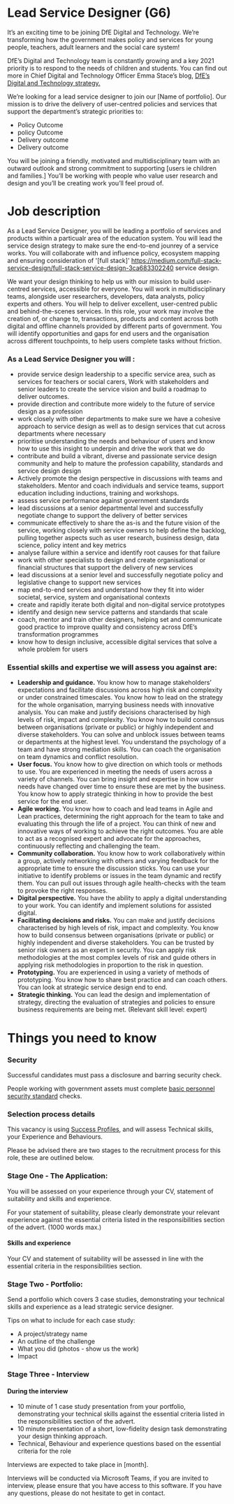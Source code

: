 # Lead Service Designer (G6)

It’s an exciting time to be joining DfE Digital and Technology. We’re transforming how the government makes policy and services for young people, teachers, adult learners and the social care system!

DfE’s Digital and Technology team is constantly growing and a key 2021 priority is to respond to the needs of children and students. You can find out more in Chief Digital and Technology Officer Emma Stace’s blog, [DfE’s Digital and Technology strategy.](https://dfedigital.blog.gov.uk/2021/04/21/strategy/)

We’re looking for a lead service designer to join our [Name of portfolio]. Our mission is to drive the delivery of user-centred policies and services that support the department’s strategic priorities to:
-   Policy Outcome
-   policy Outcome
-   Delivery outcome  
-   Delivery outcome
    
You will be joining a friendly, motivated and multidisciplinary team with an outward outlook and strong commitment to supporting [users ie children and families.] You’ll be working with people who value user research and design and you’ll be creating work you’ll feel proud of.

# Job description

As a Lead Service Designer, you will be leading a portfolio of services and products within a particualr area of the education system. You will lead the service design strategy to make sure the end-to-end jounrey of a service works. You will collaborate with and influence policy, ecosystem mapping and ensuring consideration of '[full stack]' https://medium.com/full-stack-service-design/full-stack-service-design-3ca683302240 service design.  

We want your design thinking to help us with our mission to build user-centred services, accessible for everyone. You will work in multidisciplinary teams, alongside user researchers, developers, data analysts, policy experts and others. You will help to deliver excellent, user-centred public and behind-the-scenes services. In this role, your work may involve the creation of, or change to, transactions, products and content across both digital and offline channels provided by different parts of government. You will identify opportunities and gaps for end users and the organisation across different touchpoints, to help users complete tasks without friction.

### As a Lead Service Designer you will :
-   provide service design leadership to a specific service area, such as services for teachers or social carers, Work with stakeholders and senior leaders to create the service vision and build a roadmap to deliver outcomes.
-   provide direction and contribute more widely to the future of service design as a profession
-   work closely with other departments to make sure we have a cohesive approach to service design as well as to design services that cut across departments where necessary
-   prioritise understanding the needs and behaviour of users and know how to use this insight to underpin and drive the work that we do 
-   contribute and build a vibrant, diverse and passionate service design community and help to mature the profession capability, standards and service design design 
-   Actively promote the design perspective in discussions with teams and stakeholders. Mentor and coach individuals and service teams, support education including inductions, training and workshops. 
-   assess service performance against government standards
-   lead discussions at a senior departmental level and successfully negotiate change to support the delivery of better services 
-   communicate effectively to share the as-is and the future vision of the service, working closely with service owners to help define the backlog, pulling together aspects such as user research, business design, data science, policy intent and key metrics 
-   analyse failure within a service and identify root causes for that failure 
-   work with other specialists to design and create organisational or financial structures that support the delivery of new services   
-   lead discussions at a senior level and successfully negotiate policy and legislative change to support new services   
-   map end-to-end services and understand how they fit into wider societal, service, system and organisational contexts
-   create and rapidly iterate both digital and non-digital service prototypes 
-   identify and design new service patterns and standards that scale 
-   coach, mentor and train other designers, helping set and communicate good practice to improve quality and consistency across DfE’s transformation programmes
-   know how to design inclusive, accessible digital services that solve a whole problem for users
    

### Essential skills and expertise we will assess you against are:
-   **Leadership and guidance.** You know how to manage stakeholders’ expectations and facilitate discussions across high risk and complexity or under constrained timescales. You know how to lead on the strategy for the whole organisation, marrying business needs with innovative analysis. You can make and justify decisions characterised by high levels of risk, impact and complexity. You know how to build consensus between organisations (private or public) or highly independent and diverse stakeholders. You can solve and unblock issues between teams or departments at the highest level. You understand the psychology of a team and have strong mediation skills. You can coach the organisation on team dynamics and conflict resolution. 
-   **User focus.** You know how to give direction on which tools or methods to use. You are experienced in meeting the needs of users across a variety of channels. You can bring insight and expertise in how user needs have changed over time to ensure these are met by the business. You know how to apply strategic thinking in how to provide the best service for the end user. 
-   **Agile working.** You know how to coach and lead teams in Agile and Lean practices, determining the right approach for the team to take and evaluating this through the life of a project. You can think of new and innovative ways of working to achieve the right outcomes. You are able to act as a recognised expert and advocate for the approaches, continuously reflecting and challenging the team. 
-   **Community collaboration.** You know how to work collaboratively within a group, actively networking with others and varying feedback for the appropriate time to ensure the discussion sticks. You can use your initiative to identify problems or issues in the team dynamic and rectify them. You can pull out issues through agile health-checks with the team to provoke the right responses. 
-   **Digital perspective.** You have the ability to apply a digital understanding to your work. You can identify and implement solutions for assisted digital. 
-   **Facilitating decisions and risks.** You can make and justify decisions characterised by high levels of risk, impact and complexity. You know how to build consensus between organisations (private or public) or highly independent and diverse stakeholders. You can be trusted by senior risk owners as an expert in security. You can apply risk methodologies at the most complex levels of risk and guide others in applying risk methodologies in proportion to the risk in question. 
-   **Prototyping.** You are experienced in using a variety of methods of prototyping. You know how to share best practice and can coach others. You can look at strategic service design end to end. 
-   **Strategic thinking.** You can lead the design and implementation of strategy, directing the evaluation of strategies and policies to ensure business requirements are being met. (Relevant skill level: expert)
    

# Things you need to know

### Security
Successful candidates must pass a disclosure and barring security check.

People working with government assets must complete [basic personnel security standard](https://www.gov.uk/government/publications/government-baseline-personnel-security-standard) checks.

### Selection process details

This vacancy is using [Success Profiles](https://www.gov.uk/government/publications/success-profiles), and will assess Technical skills, your Experience and Behaviours.

Please be advised there are two stages to the recruitment process for this role, these are outlined below.
 

### Stage One - The Application:
You will be assessed on your experience through your CV, statement of suitability and skills and experience.

For your statement of suitability, please clearly demonstrate your relevant experience against the essential criteria listed in the responsibilities section of the advert. (1000 words max.)

#### Skills and experience

Your CV and statement of suitability will be assessed in line with the essential criteria in the responsibilities section.

### Stage Two - Portfolio:
Send a portfolio which covers 3 case studies, demonstrating your technical skills and experience as a lead strategic service designer.

Tips on what to include for each case study:

 - A project/strategy name
 - An outline of the challenge
 - What you did (photos - show us the work)
 - Impact


### Stage Three - Interview
    
#### During the interview

-   10 minute of 1 case study presentation from your portfolio, demonstrating your technical skills against the essential criteria listed in the responsibilities section of the advert.   
-   10 minute presentation of a short, low-fidelity design task demonstrating your design thinking approach.   
-   Technical, Behaviour and experience questions based on the essential criteria for the role
    

Interviews are expected to take place in [month].

Interviews will be conducted via Microsoft Teams, if you are invited to interview, please ensure that you have access to this software. If you have any questions, please do not hesitate to get in contact.
